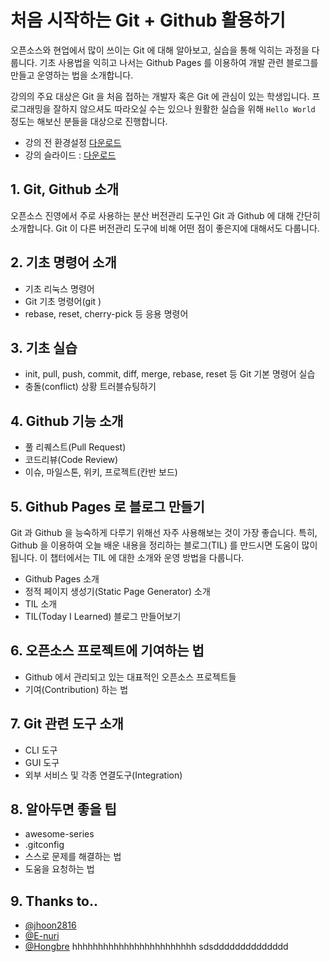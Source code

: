 # 처음 시작하는 Git + Github 활용하기
오픈소스와 현업에서 많이 쓰이는 Git 에 대해 알아보고, 실습을 통해 익히는 과정을 다룹니다. 기초 사용법을 익히고 나서는 Github Pages 를 이용하여 개발 관련 블로그를 만들고 운영하는 법을 소개합니다.

강의의 주요 대상은 Git 을 처음 접하는 개발자 혹은 Git 에 관심이 있는 학생입니다. 프로그래밍을 잘하지 않으셔도 따라오실 수는 있으나 원활한 실습을 위해 `Hello World` 정도는 해보신 분들을 대상으로 진행합니다.

- 강의 전 환경설정 [다운로드](https://github.com/channprj/git-starter/raw/master/pdf/git-init.pdf)
- 강의 슬라이드 : [다운로드](https://github.com/channprj/git-starter/raw/master/pdf/git-starter.pdf)

## 1. Git, Github 소개
오픈소스 진영에서 주로 사용하는 분산 버전관리 도구인 Git 과 Github 에 대해 간단히 소개합니다. Git 이 다른 버전관리 도구에 비해 어떤 점이 좋은지에 대해서도 다룹니다.

## 2. 기초 명령어 소개
- 기초 리눅스 명령어
- Git 기초 명령어(git <command> <args>)
- rebase, reset, cherry-pick 등 응용 명령어

## 3. 기초 실습
- init, pull, push, commit, diff, merge, rebase, reset 등 Git 기본 명령어 실습
- 충돌(conflict) 상황 트러블슈팅하기

## 4. Github 기능 소개
- 풀 리퀘스트(Pull Request)
- 코드리뷰(Code Review)
- 이슈, 마일스톤, 위키, 프로젝트(칸반 보드)

## 5. Github Pages 로 블로그 만들기
Git 과 Github 을 능숙하게 다루기 위해선 자주 사용해보는 것이 가장 좋습니다. 특히, Github 을 이용하여 오늘 배운 내용을 정리하는 블로그(TIL) 를 만드시면 도움이 많이 됩니다. 이 챕터에서는 TIL 에 대한 소개와 운영 방법을 다룹니다.

- Github Pages 소개
- 정적 페이지 생성기(Static Page Generator) 소개
- TIL 소개
- TIL(Today I Learned) 블로그 만들어보기

## 6. 오픈소스 프로젝트에 기여하는 법
- Github 에서 관리되고 있는 대표적인 오픈소스 프로젝트들
- 기여(Contribution) 하는 법

## 7. Git 관련 도구 소개
- CLI 도구
- GUI 도구
- 외부 서비스 및 각종 연결도구(Integration)

## 8. 알아두면 좋을 팁
- awesome-series
- .gitconfig
- 스스로 문제를 해결하는 법
- 도움을 요청하는 법

## 9. Thanks to..
- [@jhoon2816](https://github.com/jhoon2816)
- [@E-nuri](https://github.com/E-nuri)
- [@Hongbre](https://github.com/hongbre)
hhhhhhhhhhhhhhhhhhhhhhhh
sdsdddddddddddddd

